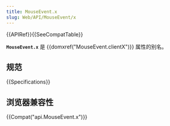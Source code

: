 ```yaml
---
title: MouseEvent.x
slug: Web/API/MouseEvent/x
---
```

{{APIRef}}{{SeeCompatTable}}

**`MouseEvent.x`** 是 {{domxref("MouseEvent.clientX")}} 属性的别名。

## 规范

{{Specifications}}

## 浏览器兼容性

{{Compat("api.MouseEvent.x")}}
